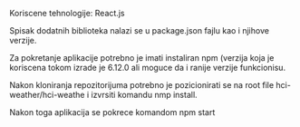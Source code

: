 Koriscene tehnologije: React.js

Spisak dodatnih biblioteka nalazi se u package.json fajlu kao i njihove verzije.

Za pokretanje aplikacije potrebno je imati instaliran npm (verzija koja je koriscena tokom izrade je 6.12.0 ali moguce da i ranije verzije funkcionisu.

Nakon kloniranja repozitorijuma potrebno je pozicionirati se na root file hci-weather/hci-weathe i izvrsiti komandu nmp install.

Nakon toga aplikacija se pokrece komandom npm start